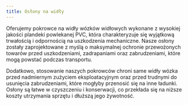 ```yaml
---
title: Osłony na widły
---
```


Oferujemy pokrowce na widły wózków widłowych wykonane z wysokiej jakości
plandeki powlekanej PVC, która charakteryzuje się wyjątkową trwałością i
odpornością na uszkodzenia mechaniczne. Nasze osłony zostały zaprojektowane z
myślą o maksymalnej ochronie przewożonych towarów przed uszkodzeniami,
zadrapaniami oraz zabrudzeniami, które mogą powstać podczas transportu.

Dodatkowo, stosowanie naszych pokrowców chroni same widły wózka przed nadmiernym
zużyciem eksploatacyjnym oraz przed trudnymi do usunięcia zabrudzeniami, które
mogłyby przenosić się na inne ładunki. Osłony są łatwe w czyszczeniu i
konserwacji, co przekłada się na niższe koszty utrzymania sprzętu i dłuższą jego
żywotność.
